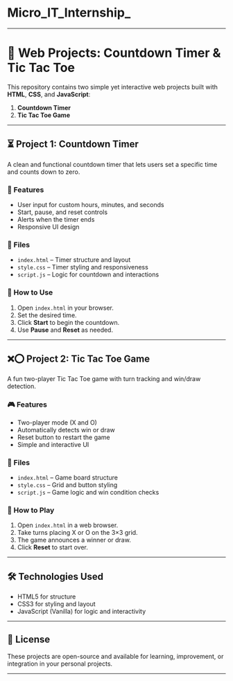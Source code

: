 # Micro_IT_Internship_

---

# 🧠 Web Projects: Countdown Timer & Tic Tac Toe

This repository contains two simple yet interactive web projects built with **HTML**, **CSS**, and **JavaScript**:

1. **Countdown Timer**
2. **Tic Tac Toe Game**

---

## ⏳ Project 1: Countdown Timer

A clean and functional countdown timer that lets users set a specific time and counts down to zero.

### 🚀 Features

* User input for custom hours, minutes, and seconds
* Start, pause, and reset controls
* Alerts when the timer ends
* Responsive UI design

### 📁 Files

* `index.html` – Timer structure and layout
* `style.css` – Timer styling and responsiveness
* `script.js` – Logic for countdown and interactions

### 🧪 How to Use

1. Open `index.html` in your browser.
2. Set the desired time.
3. Click **Start** to begin the countdown.
4. Use **Pause** and **Reset** as needed.

---

## ❌⭕ Project 2: Tic Tac Toe Game

A fun two-player Tic Tac Toe game with turn tracking and win/draw detection.

### 🎮 Features

* Two-player mode (X and O)
* Automatically detects win or draw
* Reset button to restart the game
* Simple and interactive UI

### 📁 Files

* `index.html` – Game board structure
* `style.css` – Grid and button styling
* `script.js` – Game logic and win condition checks

### 🧪 How to Play

1. Open `index.html` in a web browser.
2. Take turns placing X or O on the 3×3 grid.
3. The game announces a winner or draw.
4. Click **Reset** to start over.

---

## 🛠 Technologies Used

* HTML5 for structure
* CSS3 for styling and layout
* JavaScript (Vanilla) for logic and interactivity

---

## 📄 License

These projects are open-source and available for learning, improvement, or integration in your personal projects.

---
